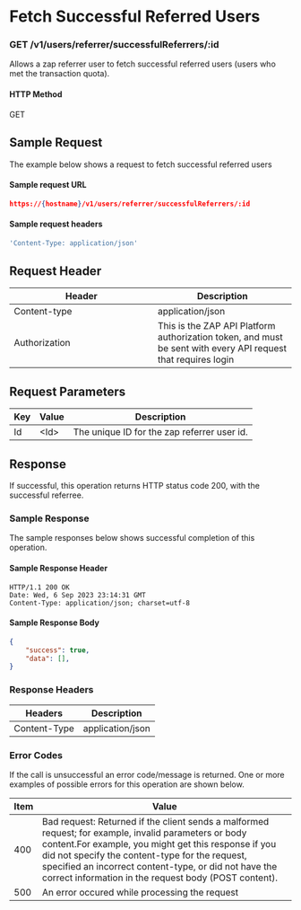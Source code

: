 # Fetch Successful Referred Users

### GET /v1/users/referrer/successfulReferrers/:id <a href="#top" id="top"></a>

Allows a zap referrer user to fetch successful referred users (users who met the transaction quota).

#### HTTP Method <a href="#top" id="top"></a>

GET

## Sample Request <a href="#samplerequest" id="samplerequest"></a>

The example below shows a request to fetch successful referred users

#### **Sample request** URL <a href="#top" id="top"></a>

```json
https://{hostname}/v1/users/referrer/successfulReferrers/:id
```

#### **Sample request headers** <a href="#top" id="top"></a>

```javascript
'Content-Type: application/json'
```

## Request Header <a href="#samplerequest" id="samplerequest"></a>

<table><thead><tr><th width="241">Header</th><th>Description</th></tr></thead><tbody><tr><td>Content-type</td><td>application/json</td></tr><tr><td>Authorization</td><td>This is the ZAP API Platform authorization token, and must be sent with every API request that requires login</td></tr></tbody></table>

## Request Parameters <a href="#samplerequest" id="samplerequest"></a>

| Key | Value  | Description                                 |
| --- | ------ | ------------------------------------------- |
| Id  | \<Id>  | The unique ID for the zap referrer user id. |

## Response <a href="#samplerequest" id="samplerequest"></a>

If successful, this operation returns HTTP status code 200, with the successful referree.

### Sample Response <a href="#samplerequest" id="samplerequest"></a>

The sample responses below shows successful completion of this operation.

#### **Sample** Response Header <a href="#top" id="top"></a>

```
HTTP/1.1 200 OK
Date: Wed, 6 Sep 2023 23:14:31 GMT
Content-Type: application/json; charset=utf-8
```

#### **Sample** Response Body <a href="#top" id="top"></a>

```json
{
    "success": true,
    "data": [],
}
```

### Response Headers <a href="#samplerequest" id="samplerequest"></a>

| Headers      | Description      |
| ------------ | ---------------- |
| Content-Type | application/json |

### Error Codes <a href="#samplerequest" id="samplerequest"></a>

If the call is unsuccessful an error code/message is returned. One or more examples of possible errors for this operation are shown below.

| Item | Value                                                                                                                                                                                                                                                                                                                             |
| ---- | --------------------------------------------------------------------------------------------------------------------------------------------------------------------------------------------------------------------------------------------------------------------------------------------------------------------------------- |
| 400  | Bad request: Returned if the client sends a malformed request; for example, invalid parameters or body content.For example, you might get this response if you did not specify the content-type for the request, specified an incorrect content-type, or did not have the correct information in the request body (POST content). |
| 500  | An error occured while processing the request                                                                                                                                                                                                                                                                                     |

